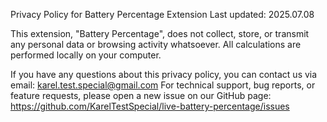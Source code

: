 Privacy Policy for Battery Percentage Extension
Last updated: 2025.07.08

This extension, "Battery Percentage", does not collect, store, or transmit any personal data or browsing activity whatsoever. All calculations are performed locally on your computer.

If you have any questions about this privacy policy, you can contact us via email: karel.test.special@gmail.com
For technical support, bug reports, or feature requests, please open a new issue on our GitHub page: https://github.com/KarelTestSpecial/live-battery-percentage/issues
